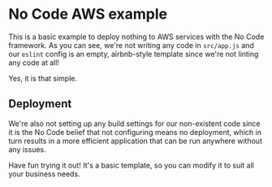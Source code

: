 # No Code AWS example

This is a basic example to deploy nothing to AWS services with the No Code framework. As you can see, we're not writing any code in `src/app.js` and our `eslint` config is an empty, airbnb-style template since we're not linting any code at all!

Yes, it is that simple.

## Deployment

We're also not setting up any build settings for our non-existent code since it is the No Code belief that not configuring means no deployment, which in turn results in a more efficient application that can be run anywhere without any issues.

Have fun trying it out! It's a basic template, so you can modify it to suit all your business needs.
